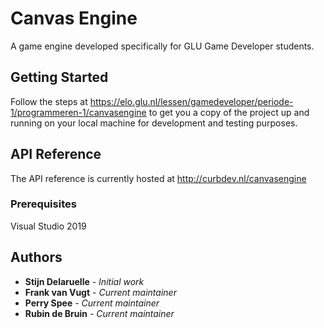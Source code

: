 # Canvas Engine

A game engine developed specifically for GLU Game Developer students. 

## Getting Started

Follow the steps at https://elo.glu.nl/lessen/gamedeveloper/periode-1/programmeren-1/canvasengine to get you a copy of the project up and running on your local machine for development and testing purposes. 

## API Reference

The API reference is currently hosted at http://curbdev.nl/canvasengine

### Prerequisites

Visual Studio 2019

## Authors

* **Stijn Delaruelle** - *Initial work*
* **Frank van Vugt** - *Current maintainer*
* **Perry Spee** - *Current maintainer*
* **Rubin de Bruin** - *Current maintainer*

